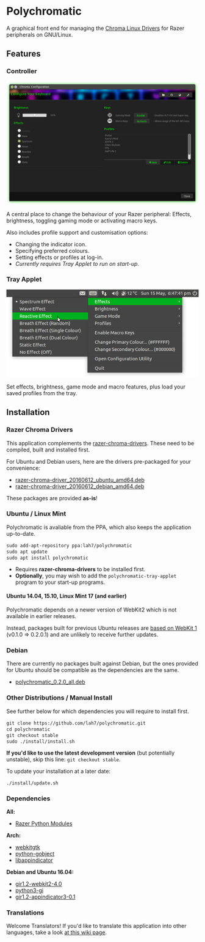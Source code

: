 # Polychromatic

A graphical front end for managing the [Chroma Linux Drivers](http://pez2001.github.io/razer_chroma_drivers/) for Razer peripherals on GNU/Linux.


## Features

### Controller

![Screenshot of Controller](source/screenshots/controller.jpg)

A central place to change the behaviour of your Razer peripheral: Effects, brightness, toggling gaming mode or activating macro keys.

Also includes profile support and customisation options:

* Changing the indicator icon.
* Specifying preferred colours.
* Setting effects or profiles at log-in.
 * _Currently requires Tray Applet to run on start-up._


### Tray Applet

![Screenshot of Tray Applet](source/screenshots/tray.jpg)

Set effects, brightness, game mode and macro features, plus load your saved profiles from the tray.


## Installation

### Razer Chroma Drivers
This application complements the [razer-chroma-drivers](http://pez2001.github.io/razer_chroma_drivers/). These need to be compiled, built and installed first.

For Ubuntu and Debian users, here are the drivers pre-packaged for your convenience:

 * [razer-chroma-driver_20160612_ubuntu_amd64.deb](https://github.com/lah7/polychromatic/releases/download/v0.2.0/razer-chroma-driver_20160612_ubuntu_amd64.deb)
 * [razer-chroma-driver_20160612_debian_amd64.deb](https://github.com/lah7/polychromatic/releases/download/v0.2.0/razer-chroma-driver_20160612_debian_amd64.deb)

These packages are provided **as-is**!


### Ubuntu / Linux Mint

Polychromatic is avaliable from the PPA, which also keeps the application up-to-date.

    sudo add-apt-repository ppa:lah7/polychromatic
    sudo apt update
    sudo apt install polychromatic

* Requires **razer-chroma-drivers** to be installed first.
* **Optionally**, you may wish to add the `polychromatic-tray-applet` program to your start-up programs.


#### Ubuntu 14.04, 15.10, Linux Mint 17 (and earlier)

Polychromatic depends on a newer version of WebKit2 which is not available in earlier releases.

Instead, packages built for previous Ubuntu releases are
[based on WebKit 1](https://github.com/lah7/polychromatic/tree/legacy)
(v0.1.0 => 0.2.0.1) and are unlikely to receive further updates.


### Debian

There are currently no packages built against Debian, but the ones provided for Ubuntu should be compatible as the dependencies are the same.

* [polychromatic_0.2.0_all.deb](https://github.com/lah7/polychromatic/releases/download/v0.2.0/polychromatic_0.2.0_all.deb)


### Other Distributions / Manual Install

See further below for which dependencies you will require to install first.

    git clone https://github.com/lah7/polychromatic.git
    cd polychromatic
    git checkout stable
    sudo ./install/install.sh

**If you'd like to use the latest development version** (but potentially unstable), skip this line: `git checkout stable`.

To update your installation at a later date:

    ./install/update.sh


### Dependencies

**All:**
* [Razer Python Modules](https://github.com/pez2001/razer_chroma_drivers)

**Arch:**
* [webkitgtk](https://www.archlinux.org/packages/extra/x86_64/webkitgtk/)
* [python-gobject](https://www.archlinux.org/packages/extra/x86_64/python-gobject/)
* [libappindicator](https://aur.archlinux.org/pkgbase/libappindicator/?comments=all)

**Debian and Ubuntu 16.04:**
* [gir1.2-webkit2-4.0](https://packages.debian.org/sid/gir1.2-webkit2-4.0)
* [python3-gi](https://packages.debian.org/sid/python3-gi)
* [gir1.2-appindicator3-0.1](https://packages.debian.org/sid/gir1.2-appindicator3-0.1)


### Translations
Welcome Translators! If you'd like to translate this application
into other languages, take a look [at this wiki page](https://github.com/lah7/polychromatic/wiki/How-to-translate-the-application.).

